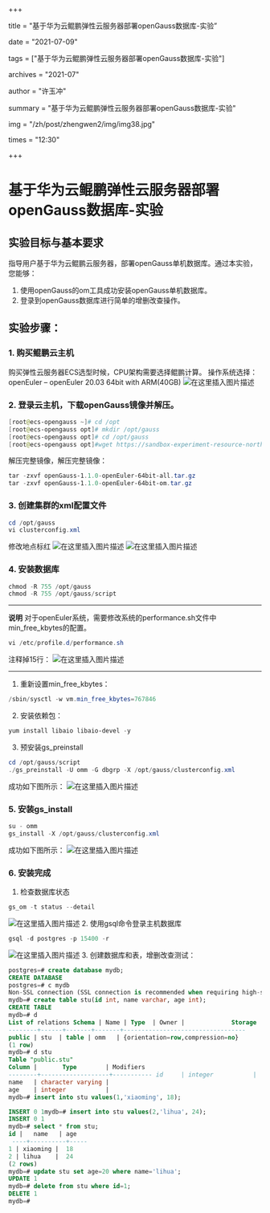 ﻿+++

title = "基于华为云鲲鹏弹性云服务器部署openGauss数据库-实验” 

date = "2021-07-09" 

tags = ["基于华为云鲲鹏弹性云服务器部署openGauss数据库-实验"] 

archives = "2021-07" 

author = "许玉冲" 

summary = "基于华为云鲲鹏弹性云服务器部署openGauss数据库-实验"

img = "/zh/post/zhengwen2/img/img38.jpg" 

times = "12:30"

+++

# 基于华为云鲲鹏弹性云服务器部署openGauss数据库-实验<a name="ZH-CN_TOPIC_0000001085018737"></a>

## 实验目标与基本要求

指导用户基于华为云鲲鹏云服务器，部署openGauss单机数据库。通过本实验，您能够：

 1. 使用openGauss的om工具成功安装openGauss单机数据库。
 2. 登录到openGauss数据库进行简单的增删改查操作。

## 实验步骤：
### 1. 购买鲲鹏云主机
购买弹性云服务器ECS选型时候，CPU架构需要选择鲲鹏计算。
操作系统选择：openEuler – openEuler 20.03 64bit with ARM(40GB)
![在这里插入图片描述](https://img-blog.csdnimg.cn/20210706164107342.png?x-oss-process=image/watermark,type_ZmFuZ3poZW5naGVpdGk,shadow_10,text_aHR0cHM6Ly9ibG9nLmNzZG4ubmV0L0dhdXNzREI=,size_16,color_FFFFFF,t_70#pic_center)
### 2. 登录云主机，下载openGauss镜像并解压。
```powershell
[root@ecs-opengauss ~]# cd /opt
[root@ecs-opengauss opt]# mkdir /opt/gauss
[root@ecs-opengauss opt]# cd /opt/gauss
[root@ecs-opengauss opt]#wget https://sandbox-experiment-resource-north-4.obs.cn-north-4.myhuaweicloud.com/opengauss-install/openGauss-1.1.0-openEuler-64bit-all.tar.gz
```
解压完整镜像，解压完整镜像：
```powershell
tar -zxvf openGauss-1.1.0-openEuler-64bit-all.tar.gz
tar -zxvf openGauss-1.1.0-openEuler-64bit-om.tar.gz
```
### 3. 创建集群的xml配置文件
```powershell
cd /opt/gauss
vi clusterconfig.xml
```
修改地点标红
![在这里插入图片描述](https://img-blog.csdnimg.cn/20210706164202312.png?x-oss-process=image/watermark,type_ZmFuZ3poZW5naGVpdGk,shadow_10,text_aHR0cHM6Ly9ibG9nLmNzZG4ubmV0L0dhdXNzREI=,size_16,color_FFFFFF,t_70#pic_center)
![在这里插入图片描述](https://img-blog.csdnimg.cn/2021070616422744.png?x-oss-process=image/watermark,type_ZmFuZ3poZW5naGVpdGk,shadow_10,text_aHR0cHM6Ly9ibG9nLmNzZG4ubmV0L0dhdXNzREI=,size_16,color_FFFFFF,t_70#pic_center)
###  4. 安装数据库
```powershell
chmod -R 755 /opt/gauss
chmod -R 755 /opt/gauss/script
```
***
**说明**
对于openEuler系统，需要修改系统的performance.sh文件中min_free_kbytes的配置。
```powershell
vi /etc/profile.d/performance.sh
```
注释掉15行：
![在这里插入图片描述](https://img-blog.csdnimg.cn/20210706164306554.png#pic_center)
***
1. 重新设置min_free_kbytes：
```powershell
/sbin/sysctl -w vm.min_free_kbytes=767846
```
2. 安装依赖包：
```powershell
yum install libaio libaio-devel -y
```
3. 预安装gs_preinstall
```powershell
cd /opt/gauss/script
./gs_preinstall -U omm -G dbgrp -X /opt/gauss/clusterconfig.xml
```
成功如下图所示：
![在这里插入图片描述](https://img-blog.csdnimg.cn/20210706164344281.png?x-oss-process=image/watermark,type_ZmFuZ3poZW5naGVpdGk,shadow_10,text_aHR0cHM6Ly9ibG9nLmNzZG4ubmV0L0dhdXNzREI=,size_16,color_FFFFFF,t_70#pic_center)
### 5. 安装gs_install
```powershell
su - omm
gs_install -X /opt/gauss/clusterconfig.xml
```
成功如下图所示：
![在这里插入图片描述](https://img-blog.csdnimg.cn/20210706164422906.png?x-oss-process=image/watermark,type_ZmFuZ3poZW5naGVpdGk,shadow_10,text_aHR0cHM6Ly9ibG9nLmNzZG4ubmV0L0dhdXNzREI=,size_16,color_FFFFFF,t_70#pic_center)
### 6. 安装完成
1. 检查数据库状态
```powershell
gs_om -t status --detail
```
![在这里插入图片描述](https://img-blog.csdnimg.cn/20210706164500718.png?x-oss-process=image/watermark,type_ZmFuZ3poZW5naGVpdGk,shadow_10,text_aHR0cHM6Ly9ibG9nLmNzZG4ubmV0L0dhdXNzREI=,size_16,color_FFFFFF,t_70#pic_center)
2. 使用gsql命令登录主机数据库
```powershell
gsql -d postgres -p 15400 -r
```
![在这里插入图片描述](https://img-blog.csdnimg.cn/20210706164535169.png?x-oss-process=image/watermark,type_ZmFuZ3poZW5naGVpdGk,shadow_10,text_aHR0cHM6Ly9ibG9nLmNzZG4ubmV0L0dhdXNzREI=,size_16,color_FFFFFF,t_70#pic_center)
3. 创建数据库和表，增删改查测试：

```sql
postgres=# create database mydb;
CREATE DATABASE
postgres=# c mydb
Non-SSL connection (SSL connection is recommended when requiring high-security)You are now connected to database "mydb" as user "omm".
mydb=# create table stu(id int, name varchar, age int);
CREATE TABLE
mydb=# d                        
List of relations Schema | Name | Type  | Owner |             Storage              
--------+------+-------+-------+---------------------------------- 
public | stu  | table | omm   | {orientation=row,compression=no}
(1 row)
mydb=# d stu           
Table "public.stu" 
Column |       Type        | Modifiers 
--------+-------------------+----------- id     | integer           |  
name   | character varying |  
age    | integer           | 
mydb=# insert into stu values(1,'xiaoming', 18);

INSERT 0 1mydb=# insert into stu values(2,'lihua', 24);
INSERT 0 1
mydb=# select * from stu; 
id |   name   | age
 ----+----------+-----  
1 | xiaoming |  18  
2 | lihua    |  24
(2 rows)
mydb=# update stu set age=20 where name='lihua';
UPDATE 1
mydb=# delete from stu where id=1;
DELETE 1
mydb=# 
```
